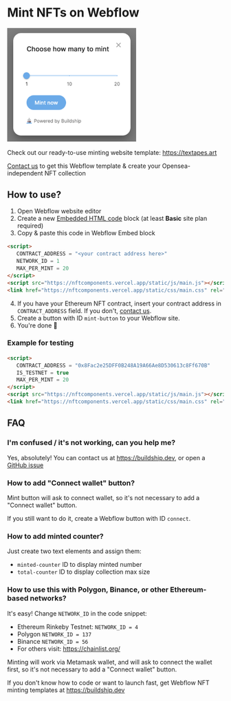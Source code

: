 # Mint NFTs on Webflow

<img src="../public/images/screenshot.png" width="300" />

Check out our ready-to-use minting website template: https://textapes.art

[Contact us](https://buildship.dev) to get this Webflow template & create your Opensea-independent NFT collection

## How to use?
1. Open Webflow website editor
2. Create a new [Embedded HTML code](https://university.webflow.com/lesson/custom-code-embed) block (at least **Basic** site plan required)
3. Copy & paste this code in Webflow Embed block
```html
<script>
   CONTRACT_ADDRESS = "<your contract address here>"
   NETWORK_ID = 1
   MAX_PER_MINT = 20
</script>
<script src="https://nftcomponents.vercel.app/static/js/main.js"></script>
<link href="https://nftcomponents.vercel.app/static/css/main.css" rel="stylesheet">
```
4. If you have your Ethereum NFT contract, insert your contract address in `CONTRACT_ADDRESS` field. If you don't, [contact us](https://buildship.dev).
5. Create a button with ID `mint-button` to your Webflow site.
6. You're done 🎉


### Example for testing
```html
<script>
   CONTRACT_ADDRESS = "0x8Fac2e25DFF0B248A19A66Ae8D530613c8Ff670B"
   IS_TESTNET = true
   MAX_PER_MINT = 20
</script>
<script src="https://nftcomponents.vercel.app/static/js/main.js"></script>
<link href="https://nftcomponents.vercel.app/static/css/main.css" rel="stylesheet">
```

## FAQ

### I'm confused / it's not working, can you help me?
Yes, absolutely! You can contact us at https://buildship.dev, or open a [GitHub issue](https://github.com/buildship-dev/webflow-nft-components/issues/new)

### How to add "Connect wallet" button?
Mint button will ask to connect wallet, so it's not necessary to add a "Connect wallet" button.

If you still want to do it, create a Webflow button with ID `connect`.

### How to add minted counter?
Just create two text elements and assign them:
- `minted-counter` ID to display minted number
- `total-counter` ID to display collection max size

### How to use this with Polygon, Binance, or other Ethereum-based networks?
It's easy! Change `NETWORK_ID` in the code snippet:

- Ethereum Rinkeby Testnet: `NETWORK_ID = 4`
- Polygon `NETWORK_ID = 137`
- Binance `NETWORK_ID = 56`
- For others visit: https://chainlist.org/

Minting will work via Metamask wallet, and will ask to connect the wallet first, so it's not necessary to add a "Connect wallet" button.

If you don't know how to code or want to launch fast, get Webflow NFT minting templates at https://buildship.dev
